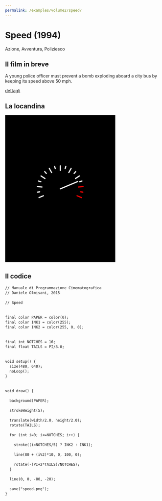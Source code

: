 ```yaml
---
permalink: /examples/volume2/speed/
---
```

# Speed (1994)

Azione, Avventura, Poliziesco

## Il film in breve
A young police officer must prevent a bomb exploding aboard a city bus by keeping its speed above 50 mph.

[dettagli](https://www.imdb.com/title/tt0111257/)

## La locandina
<img src="speed.png"  width="360px" title="Speed">


## Il codice
```processing
// Manuale di Programmazione Cinematografica
// Daniele Olmisani, 2015

// Speed


final color PAPER = color(0);
final color INK1 = color(255);
final color INK2 = color(255, 0, 0);


final int NOTCHES = 16;
final float TAILS = PI/8.0;


void setup() {
  size(480, 640);
  noLoop();
}


void draw() {
  
  background(PAPER);
  
  strokeWeight(5);
  
  translate(width/2.0, height/2.0);
  rotate(TAILS);
  
  for (int i=0; i<=NOTCHES; i++) {
    
    stroke((i<NOTCHES/5) ? INK2 : INK1);
    
    line(80 + (i%2)*10, 0, 100, 0);

    rotate(-(PI+2*TAILS)/NOTCHES);
  }
  
  line(0, 0, -80, -20);
  
  save("speed.png");
}
```

